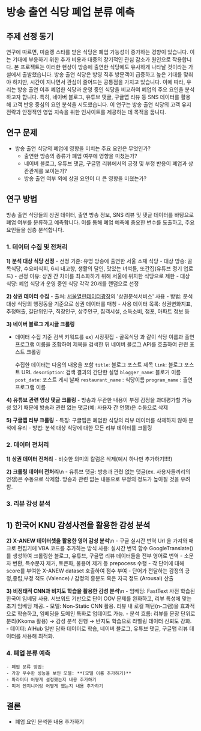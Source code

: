 # 방송 출연 식당 폐업 분류 예측

## 주제 선정 동기

연구에 따르면, 미슐랭 스타를 받은 식당은 폐업 가능성이 증가하는 경향이 있습니다. 이는 기대에 부응하기 위한 추가 비용과 대중의 장기적인 관심 감소가 원인으로 작용합니다. 본 프로젝트는 이러한 현상이 방송에 출연한 식당에도 유사하게 나타날 것이라는 가설에서 출발했습니다. 방송 출연 식당은 방영 직후 방문객이 급증하고 높은 기대를 맞춰야 하지만, 시간이 지나면서 관심이 줄어드는 공통점을 가지고 있습니다.
이에 따라, 우리는 방송 출연 이후 폐업한 식당과 운영 중인 식당을 비교하여 폐업의 주요 요인을 분석하고자 합니다. 특히, 네이버 블로그, 유튜브 댓글, 구글맵 리뷰 등 SNS 데이터를 활용해 고객 반응 중심의 요인 분석을 시도했습니다. 이 연구는 방송 출연 식당의 고객 유지 전략과 안정적인 영업 지속을 위한 인사이트를 제공하는 데 목적을 둡니다.

## 연구 문제

- 방송 출연 식당의 폐업에 영향을 미치는 주요 요인은 무엇인가?
  - 출연한 방송의 종류가 폐업 여부에 영향을 미쳤는가?
  - 네이버 블로그, 유튜브 댓글, 구글맵 리뷰에서의 긍정 및 부정 반응이 폐업과 상관관계를 보이는가?
  - 방송 출연 여부 외에 상권 요인이 더 큰 영향을 미쳤는가?

## 연구 방법

방송 출연 식당들의 상권 데이터, 출연 방송 정보, SNS 리뷰 및 댓글 데이터를 바탕으로 폐업 여부를 분류하고 예측합니다. 이를 통해 폐업 예측에 중요한 변수를 도출하고, 주요 요인들을 심층 분석합니다.

### 1. 데이터 수집 및 전처리
**1) 분석 대상 식당 선정**
    - 선정 기준: 유명 방송에 출연한 서울 소재 식당
    - 대상 방송: 골목식당, 수요미식회, 6시 내고향, 생활의 달인, 맛있는 녀석들, 또간집(유튜브 정기 업로드)
    - 선정 이유: 상권 간 차이를 최소화하기 위해 서울에 위치한 식당으로 제한
    - 대상 식당: 폐업 식당과 운영 중인 식당 각각 20개를 랜덤으로 선정
    
**2) 상권 데이터 수집**
    - 출처: [서울열린데이터광장](https://data.seoul.go.kr/dataList/datasetList.do#)의 '상권분석서비스' 사용
    - 방법: 분석 대상 식당의 행정동을 기준으로 상권 데이터를 매칭
    - 사용 데이터 목록: 상권변화지표, 추정매출, 길단위인구, 직장인구, 상주인구, 집객시설, 소득소비, 점포, 아파트 정보 등

**3) 네이버 블로그 게시글 크롤링**
   - 데이터 수집 기준
     검색 키워드를 ex) 시장횟집 - 골목식당 과 같이 식당 이름과 출연 프로그램 이름을 조합하여 제목을 검색한 뒤 
     네이버 블로그 API를 호출하여 관련 포스트 크롤링
      
      수집한 데이터는 다음의 내용을 포함
      `title`: 블로그 포스트 제목
      `link`: 블로그 포스트 URL
      `description`: 검색 결과의 간단한 설명
      `blogger_name`: 블로거 이름 
      `post_date`: 포스트 게시 날짜
      `restaurant_name` : 식당이름
      `program_name` : 출연 프로그램 이름
  
**4) 유튜브 관련 영상 댓글 크롤링**
    - 방송과 무관한 내용이 부정 감정을 과대평가할 가능성 있기 때문에 방송과 관련 없는 댓글(예: 사용자 간 언쟁)은 수동으로 삭제
   
**5) 구글맵 리뷰 크롤링**
    - 특징: 구글맵은 폐업한 식당의 리뷰 데이터를 삭제하지 않아 분석에 유리
    - 방법: 분석 대상 식당에 대한 모든 리뷰 데이터를 크롤링

### 2. 데이터 전처리
**1) 상권 데이터 전처리**
    - 비슷한 의미의 칼럼은 삭제(예시 하나만 추가하기!!!!)

**2) 크롤링 데이터 전처리**\n
    - 유튜브 댓글: 방송과 관련 없는 댓글(ex. 사용자들끼리의 언쟁)은 수동으로 삭제함. 방송과 관련 없는 내용으로 부정의 정도가 높아질 것을 우려함.

### 3. 리뷰 감성 분석
**1) 한국어 KNU 감성사전을 활용한 감성 분석**
- 

**2) X-ANEW 데이터셋을 활용한 영어 감성 분석**\n
    - 구글 실시간 번역 Url 을 가져와 매크로 편집기에 VBA 코드를 추가하는 방식 사용: 실시간 번역 함수 GoogleTranslate() 를 생성하여 크롤링한 블로그, 유튜브, 구글맵 리뷰 데이터들을 전부 영어로 번역
    - 소문자 변환, 특수문자 제거, 토큰화, 불용어 제거 등 prepocess 수행
    - 각 단어에 대해 score를 부여한 X-ANEW dataset 호출하여 점수 부여
    - 단어가 전달하는 감정의 긍정,중립,부정 척도 (Valence) / 감정의 흥분도 혹은 자극 정도 (Arousal) 산출

**3) 비정태적 CNN과 비지도 학습을 활용한 감성 분석**\n
    - 임베딩: FastText 사전 학습된 한국어 임베딩 사용. 서브워드 기반으로 단어 OOV 문제를 완화하고, 리뷰 특성에 맞는 초기 임베딩 제공.
    - 모델: Non-Static CNN 활용. 리뷰 내 로컬 패턴(n-그램)을 효과적으로 학습하고, 임베딩을 도메인 특화로 업데이트 가능.
    - 분석 흐름: 리뷰를 문장 단위로 분리(Kkoma 활용) → 감성 분석 진행 → 반지도 학습으로 라벨링 데이터 신뢰도 강화.
    - 데이터: AIHub 일반 담화 데이터로 학습, 네이버 블로그, 유튜브 댓글, 구글맵 리뷰 데이터를 사용해 최적화.

### 4. 폐업 분류 예측

    - 폐업 분류 방법: 
    - 가장 우수한 성능을 보인 모델: **(모델 이름 추가하기)**
    - 파라미터 어떻게 설정했는지 내용 추가하기
    - 피처 엔지니어링 어떻게 했는지 내용 추가하기

## 결론

- 폐업 요인 분석한 내용 추가하기
